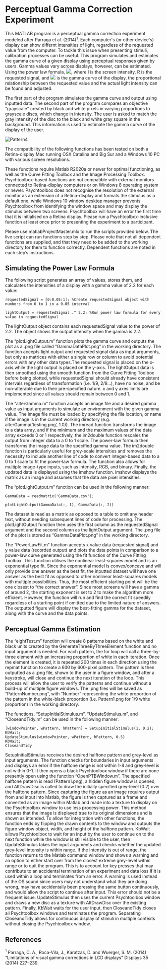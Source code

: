 # Perceptual Gamma Correction Experiment

This MATLAB program is a perceptual gamma correction experiment modeled after Parraga et al. (2014)<sup>1</sup>. Each computer's (or other device's) display can show differnt intensities of light, regardless of the requested value from the computer. To tackle this issue when presenting stimuli, calibration processes can be useful. This program simulates and estimates the gamma curve of a given display using perceptual responses given by users. Gamma values vary across displays, however, can be estimated. Using the power law formula, <img src="https://render.githubusercontent.com/render/math?math=I = R^{\gamma}">, where I is the screen intensity, R is the requested signal, and <img src="https://render.githubusercontent.com/render/math?math=\gamma"> is the gamma curve of the display, the proportional relationship between the requested value and the actual light intensity can be found and adjusted.

The first part of the program simulates the gamma curve and output using inputted data. The second part of the program compares an objective "grayscale" created by black and white pixels in varying proportions to grayscale discs, which change in intensity. The user is asked to match the gray intensity of the disc to the black and white gray square in the background. This information is used to estimate the gamma curve of the display of the user.

![Pattern4](https://user-images.githubusercontent.com/64177820/146287963-621ec749-e4a1-4b10-9bac-847de9bcbe5a.png)


The compatibility of the following functions has been tested on both a Retina-display Mac running OSX Catalina and Big Sur and a Windows 10 PC with various screen resolutions.

These functions require Matlab R2020a or newer for optimal functioning, as well as the Curve Fitting Toolbox and the Image Processing Toolbox. Psychtoolbox-based functions are not compatible with external monitors connected to Retina-display computers or on Windows 8 operating system or newer. Psychtoolbox does not recognise the resolution of the external monitor as an extension of a Retina-display and formats the stimulus as a default one, while Windows 10 window desktop manager prevents Psychtoolbox from identifying the window space and may display the stimulus between two screens. Psychtoolbox will have an error the first time that it is initialised on a Retina display. Please run a Psychtoolbox-inclusive function at least once prior to presenting the experiment to a participant.

Please use matlabProjectMaster.mlx to run the scripts provided below. The live script can run functions step by step. Please note that not all dependent functions are supplied, and that they need to be added to the working directory for them to function correctly. Dependent functions are noted in each step’s instructions.

## Simulating the Power Law Formula

The following script generates an array of values, stores them, and calculates the intensities of a display with a gamma value of 2.2 for each value:

```
requestedSignal = [0:0.05:1]; %Create requestedSignal object with numbers from 0 to 1 in a 0.05 interval
 
lightOutput = requestedSignal .^ 2.2; %Run power law formula for every value in requestedSignal
```
The lightOutput object contains each requestedSignal value to the power of 2.2. The object shows the output intensity when the gamma is 2.2.

The “plotLightOutput.m” function plots the gamma curve and outputs the plot as a .png file called “GammaDataPlot.png” in the working directory.
The function accepts light output and requested signal data as input arguments, but only as matrices with either a single row or column to avoid potential errors with any other data types.The requested signal is placed on the x-axis while the light output is placed on the y-axis.
The lightOutput data is then smoothed using the smooth function from the Curve Fitting Toolbox before being plotted, while requestedSignal should already have consistent intervals regardless of transformation (i.e. 1/9, 2/9…), have no noise, and be non-alterable due to their pre-specified nature. x and y axes limits are implemented since all values should remain between 0 and 1.

The “alterGamma.m” function accepts an image file and a desired gamma value as input arguments to simulate an environment with the given gamma value. The image file must be loaded by specifying the file location, or name if the image is in the current working directory (e.g. alterGamma(‘testing.png’, 1.0)). The imread function transforms the image to a data array, and if the minimum and the maximum values of the data array exceeds 0 or 1 respectively, the im2double function rescales the output from integer data to a 0 to 1 scale. The power-law formula then transforms the image data to the specified gamma value. The im2double function is particularly useful for grey-scale intensities and removes the necessity to include another line of code to convert integer-based data to a 0 to 1 scale to fit the power-law formula. The function also allows for multiple image-type inputs, such as intensity, RGB, and binary. Finally, the updated data is displayed using the imshow function. imshow displays the matrix as an image and assumes that the data are pixel intensities.

The “plotLightOutput.m” function can be used in the following manner:

```
GammaData = readmatrix('GammaData.csv');

plotLightOutput(GammaData(:, 1), GammaData(:, 2))
```

The dataset is read as a matrix as opposed to a table to omit any header text, without needing subsequent lines of code for processing. The plotLightOutput function then uses the first column as the requestedSignal argument and the second column as the lightOutput argument. The .png file of the plot is stored as “GammaDataPlot.png” in the working directory.

The “PowerLawFit.m” function accepts x value data (requested signal) and y value data (recorded output) and plots the data points in comparison to a power-law curve generated using the fit function of the Curve Fitting Toolbox. This function utilises the nonlinear least-squares model and is an exponential type fit. Since the exponential model is convex/concave and will only provide one answer as the best fit, the inputted dataset will have one answer as the best fit as opposed to other nonlinear least-squares models with multiple possibilities. Thus, the most efficient starting point will be the one closest to “the correct answer”. Since most screens will have a gamma of around 2, the starting exponent is set to 2 to make the algorithm more efficient. However, the function will run and find the correct fit speedily regardless of a starting point if omitted due to the limited nature of answers. The outputted figure will display the best-fitting gamma for the dataset, along with the curve and the data points.

## Perceptual Gamma Estimation

The “eightTest.m” function will create 8 patterns based on the white and black units created by the GenerateThreeByThreeElement function and no input argument is needed. For each pattern, the for loop will call a three-by-three element with an increasing proportion of white in each iteration. Once the element is created, it is repeated 200 times in each direction using the repmat function to create a 600 by 600-pixel pattern. The pattern is then outputted as a .png file, shown to the user in a figure window, and after a keystroke, will close and continue the next iteration of the loop. This process will allow the user to verify the patterns and continue without a build-up of multiple figure windows. The .png files will be saved as “PatternNumber.png”, with “Number” representing the white proportion of the pattern in the white-black proportion (i.e. Pattern1.png for 1/9 white proportion) in the working directory.

The functions, “SetupInitialStimulus.m”, “UpdateStimulus.m”, and “CloseandTidy.m” can be used in the following manner:
```
[windowPointer, wPattern, hPattern] = SetupInitialStimulus(1, 0.2);
KbWait;
UpdateStimulus(windowPointer, wPattern, hPattern, 0.5)
KbWait;
CloseandTidy
```
SetupInitialStimulus receives the desired halftone pattern and grey-level as input arguments. The function checks for boundaries in input arguments and displays an error if the halftone range is not within 1-8 and grey-level is not within 0-1. It then opens a black Psychtoolbox window if there are none presently open using the function “OpenPTBWindow.m”. The specified halftone pattern is read (Pattern1.png), a hidden figure window is opened, and AltDrawDisc is called to draw the initially specified grey-level (0.2) over the halftone pattern. Since capturing the figure as an image requires output from and input into Matlab, the figure is then captured as a frame and converted as an image within Matlab and made into a texture to display on the Psychtoolbox window to use less processing power. This method ensures that the image is displayed true to its original dimensions and is shown as intended. To allow for integration with other functions, the function ends by flipping the drawn contents to the window and outputs the figure window object, width, and height of the halftone pattern. KbWait allows Psychtoolbox to wait for an input by the user to continue on to the next function while the window is still visible to the user, then UpdateStimulus takes the input arguments and checks whether the updated grey-level intensity is within range. If the intensity is out of range, the function returns to the Matlab command window and shows a warning and an option to either start over from the closest extreme grey-level within range or to quit the program. This is to account for key presses that may contribute to an accidental termination of an experiment and data loss if it is used within a loop and terminates from an error. A warning is used instead of the OS sound since users may not understand what they are doing wrong, may have accidentally been pressing the same button continuously, and would allow the script to continue after input. This error should not be a frequent issue. UpdateStimulus then uses the current Psychtoolbox window and draws a new disc as a texture with AltDrawDisc over the existing pattern. Finally, KbWait waits for the user input, then CloseandTidy closes all Psychtoolbox windows and terminates the program. Separating CloseandTidy allows for continuous display of stimuli in multiple contexts without closing the Psychtoolbox window.







## References

<sup>1</sup> Parraga, C. A., Roca-Vila, J., Karatzas, D. and Wuerger, S. M. (2014) “Limitations of visual gamma corrections in LCD displays” Displays 35 (2014) 227–239. 
